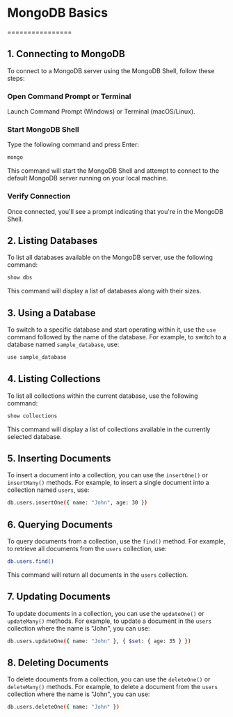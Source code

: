 # MongoDB Basics
================

## 1. Connecting to MongoDB

To connect to a MongoDB server using the MongoDB Shell, follow these steps:

### Open Command Prompt or Terminal

Launch Command Prompt (Windows) or Terminal (macOS/Linux).

### Start MongoDB Shell

Type the following command and press Enter:
```bash
mongo
```
This command will start the MongoDB Shell and attempt to connect to the default MongoDB server running on your local machine.

### Verify Connection

Once connected, you'll see a prompt indicating that you're in the MongoDB Shell.

## 2. Listing Databases

To list all databases available on the MongoDB server, use the following command:
```bash
show dbs
```

This command will display a list of databases along with their sizes.

## 3. Using a Database

To switch to a specific database and start operating within it, use the `use` command followed by the name of the database. For example, to switch to a database named `sample_database`, use:

```bash
use sample_database
```

## 4. Listing Collections

To list all collections within the current database, use the following command:

```bash
show collections
```
This command will display a list of collections available in the currently selected database.

## 5. Inserting Documents

To insert a document into a collection, you can use the `insertOne()` or `insertMany()` methods. For example, to insert a single document into a collection named `users`, use:


```bash
db.users.insertOne({ name: "John", age: 30 })
```

## 6. Querying Documents

To query documents from a collection, use the `find()` method. For example, to retrieve all documents from the `users` collection, use:

```bash
db.users.find()
```

This command will return all documents in the `users` collection.

## 7. Updating Documents

To update documents in a collection, you can use the `updateOne()` or `updateMany()` methods. For example, to update a document in the `users` collection where the name is "John", you can use:

```bash
db.users.updateOne({ name: "John" }, { $set: { age: 35 } })
```
## 8. Deleting Documents

To delete documents from a collection, you can use the `deleteOne()` or `deleteMany()` methods. For example, to delete a document from the `users` collection where the name is "John", you can use:


```bash
db.users.deleteOne({ name: "John" })
```